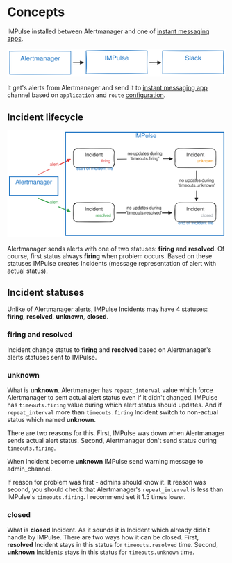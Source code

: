 # Concepts

IMPulse installed between Alertmanager and one of [instant messaging apps](apps.md).

![None](media/impulse.excalidraw.svg)

It get's alerts from Alertmanager and send it to [instant messaging app](apps.md) channel based on `application` and `route` [configuration](install_and_configure.md#42-impulseyml).

## Incident lifecycle

![None](media/incident_behavior.excalidraw.svg)

Alertmanager sends alerts with one of two statuses: **firing** and **resolved**. Of course, first status always **firing** when problem occurs. Based on these statuses IMPulse creates Incidents (message representation of alert with actual status).

## Incident statuses

Unlike of Alertmanager alerts, IMPulse Incidents may have 4 statuses: **firing**, **resolved**, **unknown**, **closed**.

### firing and resolved

Incident change status to **firing** and **resolved** based on Alertmanager's alerts statuses sent to IMPulse.

### unknown

What is **unknown**. Alertmanager has `repeat_interval` value which force Alertmanager to sent actual alert status even if it didn't changed. IMPulse has `timeouts.firing` value during which alert status should updates. And if `repeat_interval` more than `timeouts.firing` Incident switch to non-actual status which named **unknown**.

There are two reasons for this. First, IMPulse was down when Alertmanager sends actual alert status. Second, Alertmanager don't send status during `timeouts.firing`.

When Incident become **unknown** IMPulse send warning message to admin_channel.

If reason for problem was first - admins should know it. It reason was second, you should check that Alertmanager's `repeat_interval` is less than IMPulse's `timeouts.firing`. I recommend set it 1.5 times lower.

### closed

What is **closed** Incident. As it sounds it is Incident which already didn\`t handle by IMPulse. There are two ways how it can be closed. First, **resolved** Incident stays in this status for `timeouts.resolved` time. Second, **unknown** Incidents stays in this status for `timeouts.unknown` time.
